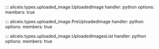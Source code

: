 ::: aliceio.types.uploaded_image.UploadedImage
    handler: python
    options:
      members: true

::: aliceio.types.uploaded_image.PreUploadedImage
    handler: python
    options:
      members: true

::: aliceio.types.uploaded_image.UploadedImagesList
    handler: python
    options:
      members: true
